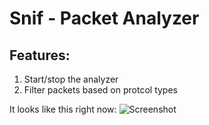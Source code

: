 # Snif - Packet Analyzer

## Features:
1) Start/stop the analyzer
2) Filter packets based on protcol types

It looks like this right now:
![Screenshot](https://i.imgur.com/mJcfYeo.png)
